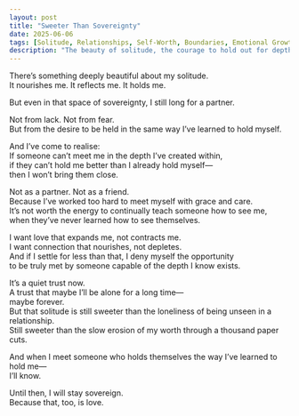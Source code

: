 ```yaml
---
layout: post
title: "Sweeter Than Sovereignty"
date: 2025-06-06
tags: [Solitude, Relationships, Self-Worth, Boundaries, Emotional Growth]
description: "The beauty of solitude, the courage to hold out for depth, and the quiet power of knowing your worth."
---
```


There’s something deeply beautiful about my solitude.  
It nourishes me. It reflects me. It holds me.

But even in that space of sovereignty, I still long for a partner.

Not from lack. Not from fear.  
But from the desire to be held in the same way I’ve learned to hold myself.

And I’ve come to realise:  
If someone can’t meet me in the depth I’ve created within,  
if they can’t hold me better than I already hold myself—  
then I won’t bring them close.

Not as a partner. Not as a friend.  
Because I’ve worked too hard to meet myself with grace and care.  
It’s not worth the energy to continually teach someone how to see me,  
when they’ve never learned how to see themselves.

I want love that expands me, not contracts me.  
I want connection that nourishes, not depletes.  
And if I settle for less than that, I deny myself the opportunity  
to be truly met by someone capable of the depth I know exists.

It’s a quiet trust now.  
A trust that maybe I’ll be alone for a long time—  
maybe forever.  
But that solitude is still sweeter than the loneliness of being unseen in a relationship.  
Still sweeter than the slow erosion of my worth through a thousand paper cuts.

And when I meet someone who holds themselves the way I’ve learned to hold me—  
I’ll know.

Until then, I will stay sovereign.  
Because that, too, is love.
